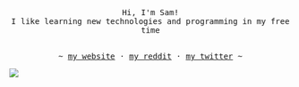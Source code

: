 <!-- Format: https://github.com/Louise-h-aa/Louise-h-aa/blob/3184566a6bb7b56c096313d486d1517da80ca04b/README.md -->

<p align="center">
   <samp><br>
   Hi, I'm Sam!
   <br>
   I like learning new technologies and programming in my free time
   <br>
   </samp><br>
   
   <p align="center"><samp> ~
   <a href="https://samola.net">my website</a>
   ·
   <a href="https://www.reddit.com/user/dioxair">my reddit</a>
   ·
   <a href="https://twitter.com/diodioxair">my twitter</a>
   ~
    
   <p>
   <p>
   <img src="https://wakatime.com/share/@Dioxair/e811fe4c-5e50-4967-ae9f-d306e582f897.svg">
</p>
</p>
